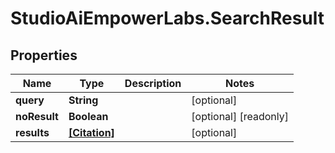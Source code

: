 # StudioAiEmpowerLabs.SearchResult

## Properties

Name | Type | Description | Notes
------------ | ------------- | ------------- | -------------
**query** | **String** |  | [optional] 
**noResult** | **Boolean** |  | [optional] [readonly] 
**results** | [**[Citation]**](Citation.md) |  | [optional] 


